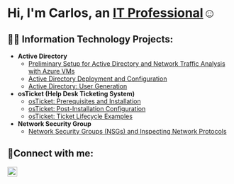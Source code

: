 <h1>Hi, I'm Carlos, an <a href="https://www.linkedin.com/in/carlos-sanchez-784049325/">IT Professional</a>☺</h1>

<h2>👨‍💻 Information Technology Projects:</h2>


- <b>Active Directory</b>
  - [Preliminary Setup for Active Directory and Network Traffic Analysis with Azure VMs](https://github.com/CdSecure//configure-ad)
  - [Active Directory Deployment and Configuration](https://github.com/CdSecure/Deploying-Active-Directory/tree/main)
  - [Active Directory: User Generation](https://github.com/CdSecure/Creating-users-with-powershell)
- <b>osTicket (Help Desk Ticketing System)</b>
  - [osTicket: Prerequisites and Installation](https://github.com/CdSecure/osticket-prereqs)
  - [osTicket: Post-Installation Configuration](https://github.com/CdSecure//post-install-config)
  - [osTicket: Ticket Lifecycle Examples](https://github.com/CdSecure//ticket-lifecycle)
- <b>Network Security Group</b>
  - [Network Security Groups (NSGs) and Inspecting Network Protocols](https://github.com/CdSecure//azure-network-protocols)
  

<h2>🤳Connect with me:</h2>

[<img align="left" alt="Josh | LinkedIn" width="22px" src="https://cdn.jsdelivr.net/npm/simple-icons@v3/icons/linkedin.svg" />][linkedin]

[linkedin]: https://www.linkedin.com/in/carlos-sanchez-784049325/
